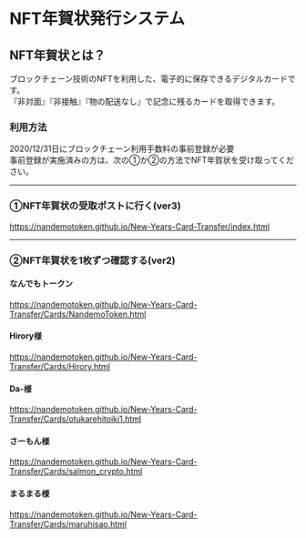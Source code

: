 # NFT年賀状発行システム

## NFT年賀状とは？  
ブロックチェーン技術のNFTを利用した、電子的に保存できるデジタルカードです。  
『非対面』『非接触』『物の配送なし』で記念に残るカードを取得できます。  

### 利用方法
2020/12/31日にブロックチェーン利用手数料の事前登録が必要  
事前登録が実施済みの方は、次の①か②の方法でNFT年賀状を受け取ってください。

---

### ①NFT年賀状の受取ポストに行く(ver3)
https://nandemotoken.github.io/New-Years-Card-Transfer/index.html

---

### ②NFT年賀状を1枚ずつ確認する(ver2)

#### なんでもトークン
https://nandemotoken.github.io/New-Years-Card-Transfer/Cards/NandemoToken.html

#### Hirory様
https://nandemotoken.github.io/New-Years-Card-Transfer/Cards/Hirory.html

#### Da-様
https://nandemotoken.github.io/New-Years-Card-Transfer/Cards/otukarehitoiki1.html

#### さーもん様
https://nandemotoken.github.io/New-Years-Card-Transfer/Cards/salmon_crypto.html

#### まるまる様
https://nandemotoken.github.io/New-Years-Card-Transfer/Cards/maruhisao.html
